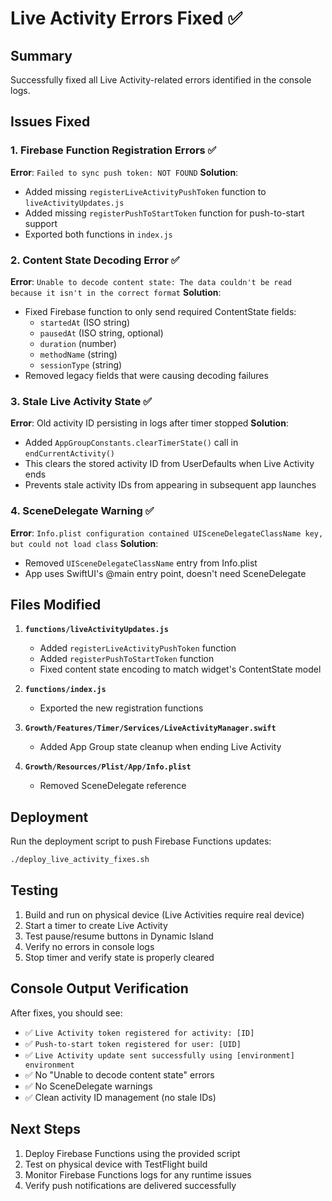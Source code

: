 # Live Activity Errors Fixed ✅

## Summary
Successfully fixed all Live Activity-related errors identified in the console logs.

## Issues Fixed

### 1. Firebase Function Registration Errors ✅
**Error**: `Failed to sync push token: NOT FOUND`
**Solution**: 
- Added missing `registerLiveActivityPushToken` function to `liveActivityUpdates.js`
- Added missing `registerPushToStartToken` function for push-to-start support
- Exported both functions in `index.js`

### 2. Content State Decoding Error ✅
**Error**: `Unable to decode content state: The data couldn't be read because it isn't in the correct format`
**Solution**:
- Fixed Firebase function to only send required ContentState fields:
  - `startedAt` (ISO string)
  - `pausedAt` (ISO string, optional)
  - `duration` (number)
  - `methodName` (string)
  - `sessionType` (string)
- Removed legacy fields that were causing decoding failures

### 3. Stale Live Activity State ✅
**Error**: Old activity ID persisting in logs after timer stopped
**Solution**:
- Added `AppGroupConstants.clearTimerState()` call in `endCurrentActivity()`
- This clears the stored activity ID from UserDefaults when Live Activity ends
- Prevents stale activity IDs from appearing in subsequent app launches

### 4. SceneDelegate Warning ✅
**Error**: `Info.plist configuration contained UISceneDelegateClassName key, but could not load class`
**Solution**:
- Removed `UISceneDelegateClassName` entry from Info.plist
- App uses SwiftUI's @main entry point, doesn't need SceneDelegate

## Files Modified

1. **`functions/liveActivityUpdates.js`**
   - Added `registerLiveActivityPushToken` function
   - Added `registerPushToStartToken` function
   - Fixed content state encoding to match widget's ContentState model

2. **`functions/index.js`**
   - Exported the new registration functions

3. **`Growth/Features/Timer/Services/LiveActivityManager.swift`**
   - Added App Group state cleanup when ending Live Activity

4. **`Growth/Resources/Plist/App/Info.plist`**
   - Removed SceneDelegate reference

## Deployment

Run the deployment script to push Firebase Functions updates:
```bash
./deploy_live_activity_fixes.sh
```

## Testing

1. Build and run on physical device (Live Activities require real device)
2. Start a timer to create Live Activity
3. Test pause/resume buttons in Dynamic Island
4. Verify no errors in console logs
5. Stop timer and verify state is properly cleared

## Console Output Verification

After fixes, you should see:
- ✅ `Live Activity token registered for activity: [ID]`
- ✅ `Push-to-start token registered for user: [UID]`
- ✅ `Live Activity update sent successfully using [environment] environment`
- ✅ No "Unable to decode content state" errors
- ✅ No SceneDelegate warnings
- ✅ Clean activity ID management (no stale IDs)

## Next Steps

1. Deploy Firebase Functions using the provided script
2. Test on physical device with TestFlight build
3. Monitor Firebase Functions logs for any runtime issues
4. Verify push notifications are delivered successfully